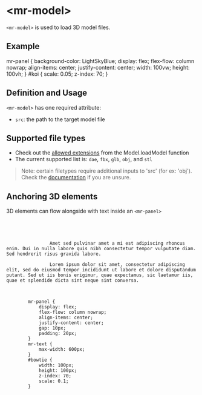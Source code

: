 # &lt;mr-model&gt;

`<mr-model>` is used to load 3D model files.

## Example

<inline-repl editor-height="280">
    <slot slot="html">
        <mr-app>
            <mr-panel>
                <mr-model id="koi" src="/static/sample/koi.glb" data-comp-animation="clip: 0; action: play;" ></mr-model>
                <!-- Model by https://sketchfab.com/7plus -->
                <mr-light color="white" intensity="0.1" data-position="0 0.3 0.1"></mr-light>
                <mr-light color="LightSkyBlue" intensity="0.5" data-position="0 -0.15 0.25"></mr-light>
            </mr-panel>
        </mr-app>
    </slot>
    <slot slot="css">
        mr-panel {
            background-color: LightSkyBlue;
            display: flex;
            flex-flow: column nowrap;
            align-items: center;
            justify-content: center;
            width: 100vw;
            height: 100vh;
        }
        #koi {
            scale: 0.05;
            z-index: 70;
        }
    </slot>
</inline-repl>

## Definition and Usage

`<mr-model>` has one required attribute:

* `src`: the path to the target model file

## Supported file types

* Check out the [allowed extensions](https://docs.mrjs.io/js-api-utils/model/#modelloadmodelfilepath-extension--promisethreemesh) from the Model.loadModel function
* The current supported list is: `dae`, `fbx`, `glb`, `obj`, and `stl`

> Note: certain filetypes require additional inputs to 'src' (for ex: 'obj'). Check the [documentation](https://examples.mrjs.io/examples/models.html) if you are unsure.

## Anchoring 3D elements

3D elements can flow alongside with text inside an `<mr-panel>`

<inline-repl render-height="300" editor-height="300">
    <code slot="html">
        <mr-app>
            <mr-light color="white" intensity="0.5" data-position="0 0.1 0.35"></mr-light>
            <mr-panel>
                <mr-text>Amet sed pulvinar amet a mi est adipiscing rhoncus enim. Dui in nulla labore quis nibh consectetur tempor vulputate diam. Sed hendrerit risus gravida labore.</mr-text>
                <mr-model id="bowtie" src="/static/sample/bowtie.glb"></mr-model>
                <mr-text>Lorem ipsum dolor sit amet, consectetur adipiscing elit, sed do eiusmod tempor incididunt ut labore et dolore disputandum putant. Sed ut iis bonis erigimur, quae expectamus, sic laetamur iis, quae et splendide dicta sint neque sint conversa.</mr-text>
            </mr-panel>
        </mr-app>
    </code>
    <code slot="css">
        mr-panel {
            display: flex;
            flex-flow: column nowrap;
            align-items: center;
            justify-content: center;
            gap: 10px;
            padding: 20px;
        }
        mr-text {
            max-width: 600px;
        }
        #bowtie {
            width: 100px;
            height: 100px;
            z-index: 70;
            scale: 0.1;
        }
    </code>
</inline-repl>
